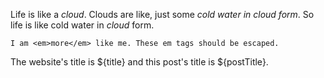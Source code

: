 <!--PREAMBLE
date: 2018-01-31
postTitle: "It's me rambling"
-->

Life is like a *cloud*. Clouds are like, just some *cold water in cloud form*. So
life is like cold water in <em>cloud</em> form.

```
I am <em>more</em> like me. These em tags should be escaped.
```

The website's title is ${title} and this post's title is ${postTitle}.